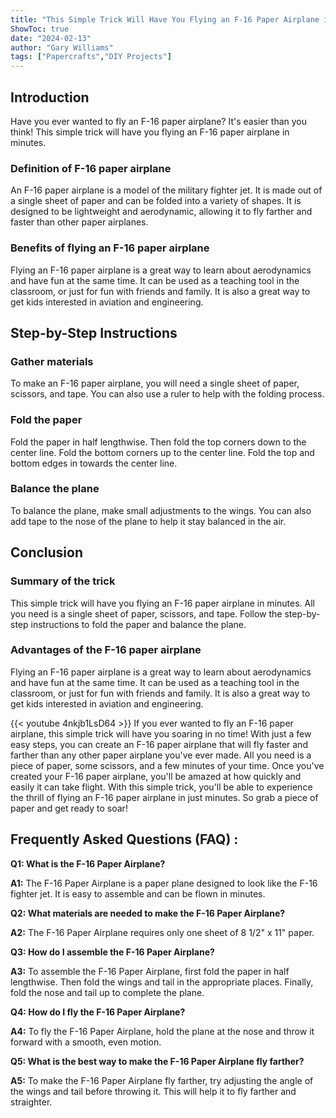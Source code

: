 ```yaml
---
title: "This Simple Trick Will Have You Flying an F-16 Paper Airplane in Minutes!"
ShowToc: true 
date: "2024-02-13"
author: "Gary Williams" 
tags: ["Papercrafts","DIY Projects"]
---
```

## Introduction

Have you ever wanted to fly an F-16 paper airplane? It's easier than you think! This simple trick will have you flying an F-16 paper airplane in minutes.

### Definition of F-16 paper airplane

An F-16 paper airplane is a model of the military fighter jet. It is made out of a single sheet of paper and can be folded into a variety of shapes. It is designed to be lightweight and aerodynamic, allowing it to fly farther and faster than other paper airplanes.

### Benefits of flying an F-16 paper airplane

Flying an F-16 paper airplane is a great way to learn about aerodynamics and have fun at the same time. It can be used as a teaching tool in the classroom, or just for fun with friends and family. It is also a great way to get kids interested in aviation and engineering.

## Step-by-Step Instructions

### Gather materials

To make an F-16 paper airplane, you will need a single sheet of paper, scissors, and tape. You can also use a ruler to help with the folding process.

### Fold the paper

Fold the paper in half lengthwise. Then fold the top corners down to the center line. Fold the bottom corners up to the center line. Fold the top and bottom edges in towards the center line.

### Balance the plane

To balance the plane, make small adjustments to the wings. You can also add tape to the nose of the plane to help it stay balanced in the air.

## Conclusion

### Summary of the trick

This simple trick will have you flying an F-16 paper airplane in minutes. All you need is a single sheet of paper, scissors, and tape. Follow the step-by-step instructions to fold the paper and balance the plane.

### Advantages of the F-16 paper airplane

Flying an F-16 paper airplane is a great way to learn about aerodynamics and have fun at the same time. It can be used as a teaching tool in the classroom, or just for fun with friends and family. It is also a great way to get kids interested in aviation and engineering.

{{< youtube 4nkjb1LsD64 >}} 
If you ever wanted to fly an F-16 paper airplane, this simple trick will have you soaring in no time! With just a few easy steps, you can create an F-16 paper airplane that will fly faster and farther than any other paper airplane you've ever made. All you need is a piece of paper, some scissors, and a few minutes of your time. Once you've created your F-16 paper airplane, you'll be amazed at how quickly and easily it can take flight. With this simple trick, you'll be able to experience the thrill of flying an F-16 paper airplane in just minutes. So grab a piece of paper and get ready to soar!

## Frequently Asked Questions (FAQ) :
**Q1: What is the F-16 Paper Airplane?**

**A1:** The F-16 Paper Airplane is a paper plane designed to look like the F-16 fighter jet. It is easy to assemble and can be flown in minutes.

**Q2: What materials are needed to make the F-16 Paper Airplane?**

**A2:** The F-16 Paper Airplane requires only one sheet of 8 1/2" x 11" paper.

**Q3: How do I assemble the F-16 Paper Airplane?**

**A3:** To assemble the F-16 Paper Airplane, first fold the paper in half lengthwise. Then fold the wings and tail in the appropriate places. Finally, fold the nose and tail up to complete the plane.

**Q4: How do I fly the F-16 Paper Airplane?**

**A4:** To fly the F-16 Paper Airplane, hold the plane at the nose and throw it forward with a smooth, even motion.

**Q5: What is the best way to make the F-16 Paper Airplane fly farther?**

**A5:** To make the F-16 Paper Airplane fly farther, try adjusting the angle of the wings and tail before throwing it. This will help it to fly farther and straighter.





